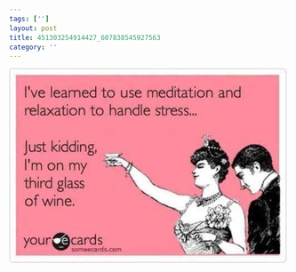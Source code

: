 ```yaml
---
tags: ['']
layout: post
title: 451303254914427_607838545927563
category: ''
---
```

![451303254914427_607838545927563](/uploads/2013-8-5-451303254914427_607838545927563.jpg)
